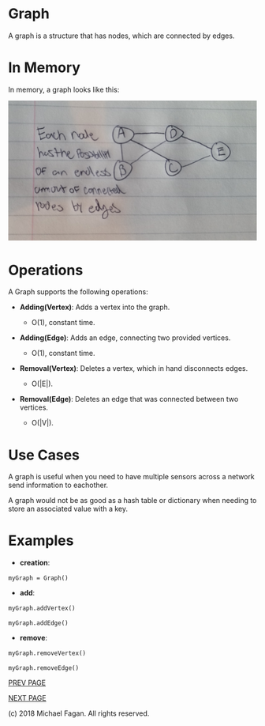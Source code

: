 # Graph

A graph is a structure that has nodes, which are connected by edges.

# In Memory

In memory, a graph looks like this:

![Image of Graph in Memory](images/graph_memory.jpg)

# Operations

A Graph supports the following operations:

* **Adding(Vertex)**: Adds a vertex into the graph.
  * O(1), constant time.

* **Adding(Edge)**: Adds an edge, connecting two provided vertices.
  * O(1), constant time.

* **Removal(Vertex)**: Deletes a vertex, which in hand disconnects edges.
  * O(|E|).
  
* **Removal(Edge)**: Deletes an edge that was connected between two vertices.
  * O(|V|).

# Use Cases

A graph is useful when you need to have multiple sensors across a network send information to eachother.

A graph would not be as good as a hash table or dictionary when needing to store an associated value with a key.

# Examples

* **creation**:

~~~
myGraph = Graph()
~~~

* **add**:

~~~
myGraph.addVertex()
~~~

~~~
myGraph.addEdge()
~~~

* **remove**:

~~~
myGraph.removeVertex()
~~~

~~~
myGraph.removeEdge()
~~~

[PREV PAGE](hashtable.md)

[NEXT PAGE](binaryheap.md)

(c) 2018 Michael Fagan. All rights reserved.
